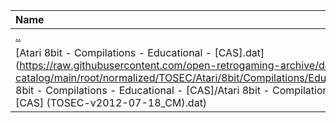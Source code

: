 |Name|Size|
|:---|---:|
|[..](../index.html)|DIR|
|[Atari 8bit - Compilations - Educational - [CAS].dat](https://raw.githubusercontent.com/open-retrogaming-archive/dat-catalog/main/root/normalized/TOSEC/Atari/8bit/Compilations/Educational/[CAS]/Atari 8bit - Compilations - Educational - [CAS]/Atari 8bit - Compilations - Educational - [CAS] (TOSEC-v2012-07-18_CM).dat)|3687|
